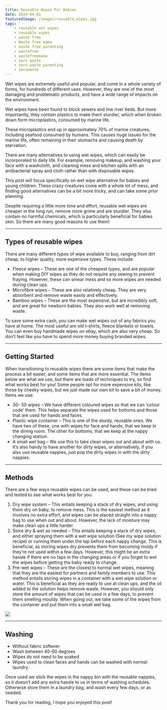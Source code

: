 ```yaml
---
title: Reusable Wipes For Babies
date: 2019-04-01
featuredImage: /images/reusable_wipes.jpg
tags:
    - reusable wet wipes
    - reusable wipes
    - waste free
    - Waste free mama
    - waste free parenting
    - wastefree
    - wastefreemama
    - zero waste
    - zero waste parenting
    - zerowaste
---
```


Wet wipes are extremely useful and popular, and come in a whole variety of forms, for hundreds of different uses. However, they are one of the most damaging and problematic products, and have a wide range of impacts on the environment.

Wet wipes have been found to block sewers and line river beds. But more importantly, they contain plastics to make them sturdier, which when broken down form microplastics, consumed by marine life.

These microplastics end up in approximately 70% of marine creatures, including seafood consumed by humans. This causes huge issues for the marine life, often remaining in their stomachs and causing death by starvation.

There are many alternatives to using wet wipes, which can easily be incorporated to daily life. For example, removing makeup, and washing your face with a washcloth, and cleaning mess and kitchen spills with an antibacterial spray and cloth rather than with disposable wipes.

This post will focus specifically on wet wipe alternative for babies and young children. These crazy creatures come with a whole lot of mess, and finding good alternatives can be a bit more tricky, and can take some prior planning.

Despite requiring a little more time and effort, reusable wet wipes are cheaper in the long run, remove more grime and are sturdier. They also contain no harmful chemicals, which is particularly beneficial for babies skin. So there are many good reasons to use them!

---

## Types of reusable wipes

There are many different types of wipe available to buy, ranging from dirt cheap, to higher quality, more expensive types. These include:

-   Fleece wipes – These are one of the cheapest types, and are popular when making DIY wipes as they do not require any sewing to prevent fraying. However, these can smear mess and so more wipes are needed during clean ups.
-   Microfibre wipes – These are also relatively cheap. They are very absorbent and remove waste easily and effectively.
-   Bamboo wipes – These are the most expensive, but are incredibly soft, and are great for newborn babies. They also work well at removing waste.

To save some extra cash, you can make wet wipes out of any fabrics you have at home. The most useful are old t-shirts, fleece blankets or towels. You can even buy handmade wipes on ebay, which are also very cheap. So don’t feel like you have to spend more money buying branded wipes.

---

## Getting Started

When transitioning to reusable wipes there are some items that make the process a bit easier, and some items that are more essential. The items below are what we use, but there are loads of techniques to try, so find what works best for you!
Some people opt for more expensive kits, like those by cheeky wipes, but we just made our own kit to save a bit of money.
Items we use:

-   30- 50 wipes – We have different coloured wipes so that we can ‘colour code’ them. This helps separate the wipes used for bottoms and those that are used for hands and faces.
-   Plastic wipe container – This is one of the sturdy, reusable ones. We have two of these, one with wipes for face and hands, that we keep in the dining room. The other for bottoms, that we keep at the nappy changing station.
-   A small wet bag – We use this to take clean wipes out and about with us. It’s also handy to have another for dirty wipes, or alternatively, if you also use reusable nappies, just pop the dirty wipes in with the dirty nappies.

---

## Methods

There are a few ways reusable wipes can be used, and these can be tried and tested to see what works best for you.

1. Dry wipe system – This entails keeping a stack of dry wipes, and using them dry on baby, to remove mess. This is the easiest method as it involves no extra effort, and wipes can be placed straight into a nappy bag to use when out and about. However, the lack of moisture may make clean ups a little harder.
2. Store dry & wet as needed – This entails keeping a stack of dry wipes, and either spraying them with a wet wipe solution (See my wipe solution recipe) or running them under the tap before each nappy change. This is beneficial, as storing wipes dry prevents them from becoming moldy if they’re not used within a few days. However, this might be an extra hassle if there are no taps in the changing areas or if you forget to wet the wipes before getting the baby ready to change.
3. Pre-wet wipes – These are the closest to normal wet wipes, meaning that they are the easiest for partners and family members to use. This method entails storing wipes in a container with a wet wipe solution or water. This is beneficial as they are ready to use at clean ups, and the oil added to the solution helps remove waste. However, you should only store the amount of wipes that can be used in a few days, to prevent them smelling mouldy. When going out, we take some of the wipes from the container and put them into a small wet bag.

![](../images/img_2920-1024x683.jpg)

---

## Washing

-   Without fabric softener
-   Wash between 40-60 degrees
-   Wipes do not need to be soaked
-   Wipes used to clean faces and hands can be washed with normal laundry.

Once used we stick the wipes in the nappy bin with the reusable nappies, so it doesn’t add any extra hassle to us in terms of washing schedules. Otherwise store them in a laundry bag, and wash every few days, or as needed.

Thank you for reading, I hope you enjoyed this post!
